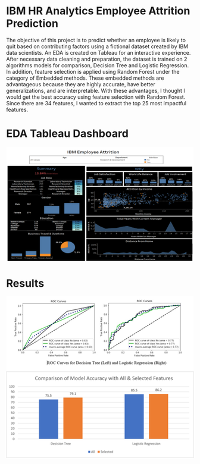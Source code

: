 # IBM HR Analytics Employee Attrition Prediction

The objective of this project is to predict whether an employee is likely to quit based on contributing factors using a fictional dataset created by IBM data scientists. An EDA is created on Tableau for an interactive experience. After necessary data cleaning and preparation, the dataset is trained on 2 algorithms models for comparison, Decision Tree and Logistic Regression. In addition, feature selection is applied using Random Forest under the category of Embedded methods.  These embedded methods are advantageous because they are highly accurate, have better generalizations, and are interpretable.  With these advantages, I thought I would get the best accuracy using feature selection with Random Forest. Since there are 34 features, I wanted to extract the top 25 most impactful features. 

# EDA Tableau Dashboard

![alt text](https://github.com/kristienguyen100/IBM-Employee-Attrition/blob/main/Pics/Attrition.png)

# Results
![alt text](https://github.com/kristienguyen100/IBM-Employee-Attrition/blob/main/Pics/ROC.jpg)
![alt text](https://github.com/kristienguyen100/IBM-Employee-Attrition/blob/main/Pics/Comparison.png)
